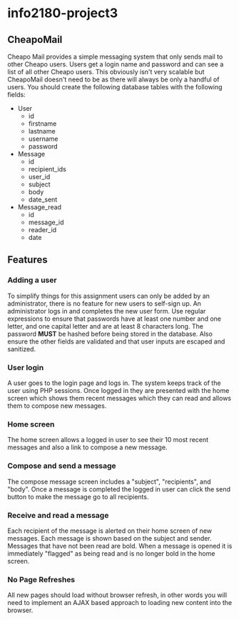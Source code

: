 # info2180-project3

## CheapoMail

Cheapo Mail provides a simple messaging system that only sends mail to other Cheapo users. Users get a login name and password and can see a list of all other Cheapo users.
This obviously isn't very scalable but CheapoMail doesn't need to be as there will always be only a handful of users.
You should create the following database tables with the following fields:
* User
  * id
  * firstname
  * lastname
  * username
  * password
* Message
  * id
  * recipient_ids
  * user_id
  * subject
  * body
  * date_sent
* Message_read
  * id
  * message_id
  * reader_id
  * date

## Features

### Adding a user
To simplify things for this assignment users can only be added by an administrator, there is no feature for new users to self-sign up. An administrator logs in and completes the new user form. Use regular expressions to ensure that passwords have at least one number and one letter, and one capital letter and are at least 8 characters long. The password **MUST** be hashed before being stored in the database. Also ensure the other fields are validated and that user inputs are escaped and sanitized. 

### User login
A user goes to the login page and logs in. The system keeps track of the user using PHP sessions. Once logged in they are presented with the home screen which shows them recent messages which they can read and allows them to compose new messages.

### Home screen
The home screen allows a logged in user to see their 10 most recent messages and also a link to compose a new message. 

### Compose and send a message
The compose message screen includes a "subject", "recipients", and "body". Once a message is completed the logged in user can click the send button to make the message go to all recipients. 

### Receive and read a message
Each recipient of the message is alerted on their home screen of new messages. Each message is shown based on the subject and sender. Messages that have not been read are bold. When a message is opened it is immediately "flagged" as being read and is no longer bold in the home screen.

### No Page Refreshes
All new pages should load without browser refresh, in other words you will need to implement an AJAX based approach to loading new content into the browser.

